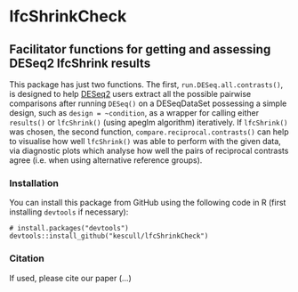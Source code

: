 # lfcShrinkCheck
## Facilitator functions for getting and assessing DESeq2 lfcShrink results
This package has just two functions. The first, `run.DESeq.all.contrasts()`, is designed to help [DESeq2](https://bioconductor.org/packages/release/bioc/html/DESeq2.html) users extract all the possible pairwise comparisons after running `DESeq()` on a DESeqDataSet possessing a simple design, 
such as `design = ~condition`, as a wrapper for calling either `results()` or `lfcShrink()` (using apeglm algorithm) iteratively. If `lfcShrink()` was chosen, the second function, `compare.reciprocal.contrasts()` can help to visualise how well 
`lfcShrink()` was able to perform with the given data, via diagnostic plots which analyse how well the pairs of reciprocal contrasts agree (i.e. when using alternative reference groups).

### Installation
You can install this package from GitHub using the following code in R (first installing `devtools` if necessary):
```
# install.packages("devtools")
devtools::install_github("kescull/lfcShrinkCheck")
```
### Citation
If used, please cite our paper (...)


